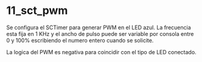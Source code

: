 # 11_sct_pwm

Se configura el SCTimer para generar PWM en el LED azul. La frecuencia esta fija en 1 KHz y el ancho de pulso puede ser variable por consola entre 0 y 100% escribiendo el numero entero cuando se solicite.

La logica del PWM es negativa para coincidir con el tipo de LED conectado.
